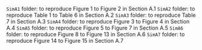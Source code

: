 `SimA1` folder: to reproduce Figure 1 to Figure 2 in Section A.1
`SimA2` folder: to reproduce Table 1 to Table 6 in Section A.2
`SimA3` folder: to reproduce Table 7 in Section A.3
`SimA4` folder: to reproduce Figure 3 to Figure 4 in Section A.4
`SimA5` folder: to reproduce Figure 5 to Figure 7 in Section A.5
`SimA6` folder: to reproduce Figure 8 to Figure 13 in Section A.6
`SimA7` folder: to reproduce Figure 14 to Figure 15 in Section A.7
